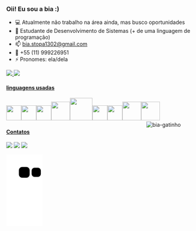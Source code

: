 ### Oii! Eu sou a bia :)



- 💻 Atualmente não trabalho na área ainda, mas busco oportunidades
- 🌱 Estudante de Desenvolvimento de Sistemas (+ de uma linguagem de programação)
- 📫 bia.stopa1302@gmail.com
- 💬 +55 (11) 999226951
- ⚡ Pronomes: ela/dela

<div>
  <a href="https://github.com/biiaaaa">
   <img height="180em" src="https://github-readme-stats.vercel.app/api?username=biiaaaa&show_icons=true&theme=dracula&include_all_commits=true&count_private=true"/>
  <img height="180em" src="https://github-readme-stats.vercel.app/api/top-langs/?username=biiaaaa&layout=compact&langs_count=16&theme=dracula"/>
</div>
  
 #### linguagens usadas
  
  <img width="40" height="40" src="https://cdn.jsdelivr.net/gh/devicons/devicon/icons/csharp/csharp-original.svg" /><img width="40" height="40" src="https://cdn.jsdelivr.net/gh/devicons/devicon/icons/css3/css3-original.svg" /><img width="40" height="40" src="https://cdn.jsdelivr.net/gh/devicons/devicon/icons/canva/canva-original.svg" /><img width="50" height="50" src="https://cdn.jsdelivr.net/gh/devicons/devicon/icons/python/python-original.svg" /><img width="60" height="60" src="https://cdn.jsdelivr.net/gh/devicons/devicon/icons/mysql/mysql-original-wordmark.svg" /><img  width="40" height="40" src="https://cdn.jsdelivr.net/gh/devicons/devicon/icons/javascript/javascript-original.svg" /><img  width="40" height="40" src="https://cdn.jsdelivr.net/gh/devicons/devicon/icons/html5/html5-original.svg" /><img width="50" height="50" src="https://cdn.jsdelivr.net/gh/devicons/devicon/icons/php/php-original.svg" /><img width="50" height="50" src="https://cdn.jsdelivr.net/gh/devicons/devicon/icons/react/react-original.svg" />
  <img align="right" width="130" height="130" alt="bia-gatinho" src="https://i.pinimg.com/originals/c6/f1/3b/c6f13b01a53d7152d7f235838efe5a09.gif"/>
<br>
  
  
#### Contatos
  
  <a href="https://instagram.com/abstopa/)" target="_blank"><img src="https://img.shields.io/badge/-Instagram-%23E4405F?style=for-the-badge&logo=instagram&logoColor=white" target="_blank"></a>
  <a href = "mailto:contato@bia.stopa1302@gmail.com"><img src="https://img.shields.io/badge/Gmail-D14836?style=for-the-badge&logo=gmail&logoColor=white" target="_blank"></a>
 <a href="https://www.linkedin.com/in/bia-stopa-148515237/)" target="_blank"><img src="https://img.shields.io/badge/-LinkedIn-%230077B5?style=for-the-badge&logo=linkedin&logoColor=white" target="_blank"></a> 
  
  ![Snake animation](https://github.com/biiaaaa/biiaaaa/blob/output/github-contribution-grid-snake.svg)


  
 

  
          
          
          
          
          
          
  
          
  
